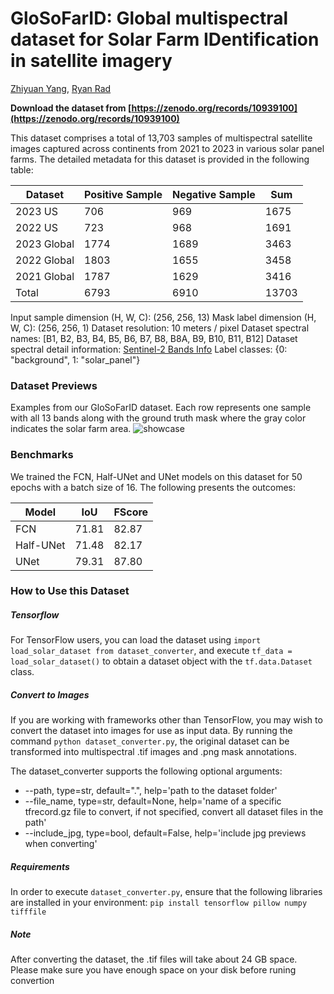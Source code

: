 # GloSoFarID: Global multispectral dataset for Solar Farm IDentification in satellite imagery

[Zhiyuan Yang](https://github.com/yzyly1992), [Ryan Rad](#)

**Download the dataset from [https://zenodo.org/records/10939100](https://zenodo.org/records/10939100)**

This dataset comprises a total of 13,703 samples of multispectral satellite images captured across continents from 2021 to 2023 in various solar panel farms. The detailed metadata for this dataset is provided in the following table:  

| Dataset             | Positive Sample | Negative Sample | Sum  |
|---------------------|-----------------|-----------------|------|
| 2023 US   | 706             | 969             | 1675 |
| 2022 US   | 723             | 968             | 1691 |
| 2023 Global         | 1774            | 1689            | 3463 |
| 2022 Global         | 1803            | 1655            | 3458 |
| 2021 Global         | 1787            | 1629            | 3416 |
| Total               | 6793            | 6910            | 13703|

Input sample dimension (H, W, C): (256, 256, 13)
Mask label dimension (H, W, C): (256, 256, 1)
Dataset resolution: 10 meters / pixel
Dataset spectral names: [B1, B2, B3, B4, B5, B6, B7, B8, B8A, B9, B10, B11, B12]
Dataset spectral detail information: [Sentinel-2 Bands Info](https://developers.google.com/earth-engine/datasets/catalog/COPERNICUS_S2_SR_HARMONIZED#bands)
Label classes: {0: "background", 1: "solar_panel"}

### Dataset Previews
Examples from our GloSoFarID dataset. Each row represents one sample with all 13 bands along with the ground truth mask where the gray color indicates the solar farm area.
![showcase](https://i.ibb.co/jZDvZKG/combined-bands-info.jpg)

### Benchmarks
We trained the FCN, Half-UNet and UNet models on this dataset for 50 epochs with a batch size of 16. The following presents the outcomes:

| Model | IoU   | FScore |
|-------|-------|--------|
| FCN   | 71.81 | 82.87  |
| Half-UNet  | 71.48 | 82.17  |
| UNet  | 79.31 | 87.80  |


### How to Use this Dataset
##### Tensorflow
For TensorFlow users, you can load the dataset using `import load_solar_dataset from dataset_converter`, and execute `tf_data = load_solar_dataset()` to obtain a dataset object with the `tf.data.Dataset` class.

##### Convert to Images
If you are working with frameworks other than TensorFlow, you may wish to convert the dataset into images for use as input data. By running the command `python dataset_converter.py`, the original dataset can be transformed into multispectral .tif images and .png mask annotations.

The dataset_converter supports the following optional arguments:

- --path, type=str, default=".", help='path to the dataset folder'
- --file_name, type=str, default=None, help='name of a specific tfrecord.gz file to convert, if not specified, convert all dataset files in the path'
- --include_jpg, type=bool, default=False, help='include jpg previews when converting'

##### Requirements
In order to execute `dataset_converter.py`, ensure that the following libraries are installed in your environment:
`pip install tensorflow pillow numpy tifffile`

##### Note
After converting the dataset, the .tif files will take about 24 GB space. Please make sure you have enough space on your disk before runing convertion

